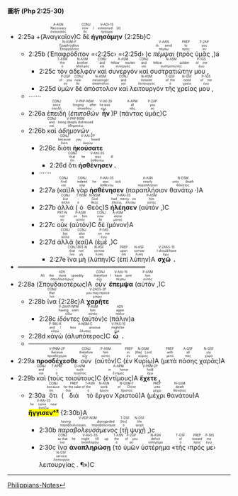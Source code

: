 
#### 圖析 (Php 2:25-30)

- 2:25a +(<RUBY><ruby><ruby>Ἀναγκαῖον<rt>ἀναγκαῖος</rt></ruby><rt>Necessary</rt></ruby><rt>A-ASN</rt></RUBY>)C <RUBY><ruby><ruby>δὲ<rt>δέ</rt></ruby><rt>now</rt></ruby><rt>CONJ</rt></RUBY> <RUBY><ruby><ruby><strong>ἡγησάμην</strong><rt>ἡγέομαι</rt></ruby><rt>I esteemed [it]</rt></ruby><rt>V-ADI-1S</rt></RUBY> {2:25b}C
	- 2:25b (<RUBY><ruby><ruby>Ἐπαφρόδιτον<rt>Ἐπαφρόδιτος</rt></ruby><rt>Epaphroditus</rt></ruby><rt>N-ASM-P</rt></RUBY> =‹2:25c› =‹2:25d› )c <RUBY><ruby><ruby><em>πέμψαι</em><rt>πέμπω</rt></ruby><rt>to send</rt></ruby><rt>V-AAN</rt></RUBY> (<RUBY><ruby><ruby>πρὸς<rt>πρός</rt></ruby><rt>to</rt></ruby><rt>PREP</rt></RUBY> <RUBY><ruby><ruby>ὑμᾶς ,<rt>σύ</rt></ruby><rt>you</rt></ruby><rt>P-2AP</rt></RUBY>)a
		- 2:25c <RUBY><ruby><ruby>τὸν<rt>ὁ</rt></ruby><rt>the</rt></ruby><rt>T-ASM</rt></RUBY> <RUBY><ruby><ruby>ἀδελφὸν<rt>ἀδελφός</rt></ruby><rt>brother</rt></ruby><rt>N-ASM</rt></RUBY> <RUBY><ruby><ruby>καὶ<rt>καί</rt></ruby><rt>and</rt></ruby><rt>CONJ</rt></RUBY> <RUBY><ruby><ruby>συνεργὸν<rt>συνεργός</rt></ruby><rt>fellow worker</rt></ruby><rt>A-ASM</rt></RUBY> <RUBY><ruby><ruby>καὶ<rt>καί</rt></ruby><rt>and</rt></ruby><rt>CONJ</rt></RUBY> <RUBY><ruby><ruby>συστρατιώτην<rt>συστρατιώτης</rt></ruby><rt>fellow soldier</rt></ruby><rt>N-ASM</rt></RUBY> <RUBY><ruby><ruby>μου ,<rt>ἐγώ</rt></ruby><rt>of me</rt></ruby><rt>P-1GS</rt></RUBY> 
		- 2:25d <RUBY><ruby><ruby>ὑμῶν<rt>σύ</rt></ruby><rt>of you</rt></ruby><rt>P-2GP</rt></RUBY> <RUBY><ruby><ruby>δὲ<rt>δέ</rt></ruby><rt>now</rt></ruby><rt>CONJ</rt></RUBY> <RUBY><ruby><ruby>ἀπόστολον<rt>ἀπόστολος</rt></ruby><rt>messenger</rt></ruby><rt>N-ASM</rt></RUBY> <RUBY><ruby><ruby>καὶ<rt>καί</rt></ruby><rt>and</rt></ruby><rt>CONJ</rt></RUBY> <RUBY><ruby><ruby>λειτουργὸν<rt>λειτουργός</rt></ruby><rt>minister</rt></ruby><rt>N-ASM</rt></RUBY> <RUBY><ruby><ruby>τῆς<rt>ὁ</rt></ruby><rt>of the</rt></ruby><rt>T-GSF</rt></RUBY> <RUBY><ruby><ruby>χρείας<rt>χρεία</rt></ruby><rt>need</rt></ruby><rt>N-GSF</rt></RUBY> <RUBY><ruby><ruby>μου ,<rt>ἐγώ</rt></ruby><rt>of me</rt></ruby><rt>P-1GS</rt></RUBY> 
	- ·······
	- 2:26a <RUBY><ruby><ruby>ἐπειδὴ<rt>ἐπειδή</rt></ruby><rt>since</rt></ruby><rt>CONJ</rt></RUBY> (<RUBY><ruby><ruby><em>ἐπιποθῶν</em><rt>ἐπιποθέω</rt></ruby><rt>longing after</rt></ruby><rt>V-PAP-NSM</rt></RUBY> <RUBY><ruby><ruby><strong>ἦν</strong><rt>εἰμί</rt></ruby><rt>he was</rt></ruby><rt>V-IAI-3S</rt></RUBY>)P (<RUBY><ruby><ruby>πάντας<rt>πᾶς</rt></ruby><rt>all</rt></ruby><rt>A-APM</rt></RUBY> <RUBY><ruby><ruby>ὑμᾶς<rt>σύ</rt></ruby><rt>you</rt></ruby><rt>P-2AP</rt></RUBY>)C
	- 2:26b <RUBY><ruby><ruby>καὶ<rt>καί</rt></ruby><rt>and</rt></ruby><rt>CONJ</rt></RUBY>  <RUBY><ruby><ruby><em>ἀδημονῶν ,</em><rt>ἀδημονέω</rt></ruby><rt>being deeply distressed</rt></ruby><rt>V-PAP-NSM</rt></RUBY> 
		- 2:26c <RUBY><ruby><ruby>διότι<rt>διότι</rt></ruby><rt>because</rt></ruby><rt>CONJ</rt></RUBY> <RUBY><ruby><ruby><strong>ἠκούσατε</strong><rt>ἀκούω</rt></ruby><rt>you heard</rt></ruby><rt>V-AAI-2P</rt></RUBY> 
			- 2:26d <RUBY><ruby><ruby>ὅτι<rt>ὅτι</rt></ruby><rt>that</rt></ruby><rt>CONJ</rt></RUBY> <RUBY><ruby><ruby><strong>ἠσθένησεν .</strong><rt>ἀσθενέω</rt></ruby><rt>he was ill</rt></ruby><rt>V-AAI-3S</rt></RUBY> 
		- ·······
		- 2:27a (<RUBY><ruby><ruby>καὶ<rt>καί</rt></ruby><rt>And</rt></ruby><rt>CONJ</rt></RUBY>)A <RUBY><ruby><ruby>γὰρ<rt>γάρ</rt></ruby><rt>indeed</rt></ruby><rt>CONJ</rt></RUBY> <RUBY><ruby><ruby><strong>ἠσθένησεν</strong><rt>ἀσθενέω</rt></ruby><rt>he was sick</rt></ruby><rt>V-AAI-3S</rt></RUBY> (<RUBY><ruby><ruby>παραπλήσιον<rt>παραπλήσιον</rt></ruby><rt>nearly</rt></ruby><rt>A-ASN</rt></RUBY> <RUBY><ruby><ruby>θανάτῳ ·<rt>θάνατος</rt></ruby><rt>unto death</rt></ruby><rt>N-DSM</rt></RUBY>)A
		- 2:27b <RUBY><ruby><ruby>ἀλλὰ<rt>ἀλλά</rt></ruby><rt>but</rt></ruby><rt>CONJ</rt></RUBY> (<RUBY><ruby><ruby>ὁ<rt>ὁ</rt></ruby><rt>-</rt></ruby><rt>T-NSM</rt></RUBY> <RUBY><ruby><ruby>Θεὸς<rt>θεός</rt></ruby><rt>God</rt></ruby><rt>N-NSM</rt></RUBY>)S <RUBY><ruby><ruby><strong>ἠλέησεν</strong><rt>ἐλεέω, ἐλεάω</rt></ruby><rt>had mercy on</rt></ruby><rt>V-AAI-3S</rt></RUBY> (<RUBY><ruby><ruby>αὐτόν ,<rt>αὐτός</rt></ruby><rt>him</rt></ruby><rt>P-ASM</rt></RUBY>)C
		- <rt>2:27c<rt> <RUBY><ruby><ruby>οὐκ<rt>οὐ</rt></ruby><rt>not</rt></ruby><rt>PRT-N</rt></RUBY> (<RUBY><ruby><ruby>αὐτὸν<rt>αὐτός</rt></ruby><rt>on him</rt></ruby><rt>P-ASM</rt></RUBY>)C <RUBY><ruby><ruby>δὲ<rt>δέ</rt></ruby><rt>now</rt></ruby><rt>CONJ</rt></RUBY> (<RUBY><ruby><ruby>μόνον<rt>μόνος</rt></ruby><rt>alone</rt></ruby><rt>A-ASM</rt></RUBY>)A
		- 2:27d <RUBY><ruby><ruby>ἀλλὰ<rt>ἀλλά</rt></ruby><rt>but</rt></ruby><rt>CONJ</rt></RUBY> (<RUBY><ruby><ruby>καὶ<rt>καί</rt></ruby><rt>also</rt></ruby><rt>CONJ</rt></RUBY>)A (<RUBY><ruby><ruby>ἐμέ ,<rt>ἐγώ</rt></ruby><rt>on me</rt></ruby><rt>P-1AS</rt></RUBY>)C
			- 2:27e <RUBY><ruby><ruby>ἵνα<rt>ἵνα</rt></ruby><rt>that</rt></ruby><rt>CONJ</rt></RUBY> <RUBY><ruby><ruby>μὴ<rt>μή</rt></ruby><rt>not</rt></ruby><rt>PRT-N</rt></RUBY> (<RUBY><ruby><ruby>λύπην<rt>λύπη</rt></ruby><rt>sorrow</rt></ruby><rt>N-ASF</rt></RUBY>)C (<RUBY><ruby><ruby>ἐπὶ<rt>ἐπί</rt></ruby><rt>upon</rt></ruby><rt>PREP</rt></RUBY> <RUBY><ruby><ruby>λύπην<rt>λύπη</rt></ruby><rt>sorrow</rt></ruby><rt>N-ASF</rt></RUBY>)A <RUBY><ruby><ruby><strong>σχῶ .</strong><rt>ἔχω</rt></ruby><rt>I should have</rt></ruby><rt>V-2AAS-1S</rt></RUBY> 
- ═════════════════════════════
- 2:28a (<RUBY><ruby><ruby>Σπουδαιοτέρως<rt>σπουδαιοτέρως</rt></ruby><rt>All the more speedily</rt></ruby><rt>ADV</rt></RUBY>)A <RUBY><ruby><ruby>οὖν<rt>οὖν</rt></ruby><rt>therefore</rt></ruby><rt>CONJ</rt></RUBY> <RUBY><ruby><ruby><strong>ἔπεμψα</strong><rt>πέμπω</rt></ruby><rt>I have sent</rt></ruby><rt>V-AAI-1S</rt></RUBY> (<RUBY><ruby><ruby>αὐτὸν ,<rt>αὐτός</rt></ruby><rt>him</rt></ruby><rt>P-ASM</rt></RUBY>)C 
	- 2:28b <RUBY><ruby><ruby>ἵνα<rt>ἵνα</rt></ruby><rt>that</rt></ruby><rt>CONJ</rt></RUBY> {2:28c}A <RUBY><ruby><ruby><strong>χαρῆτε</strong><rt>χαίρω</rt></ruby><rt>you may rejoice</rt></ruby><rt>V-2AOS-2P</rt></RUBY> 
		- 2:28c <RUBY><ruby><ruby><em>ἰδόντες</em><rt>εἴδω</rt></ruby><rt>having seen</rt></ruby><rt>V-2AAP-NPM</rt></RUBY> (<RUBY><ruby><ruby>αὐτὸν<rt>αὐτός</rt></ruby><rt>him</rt></ruby><rt>P-ASM</rt></RUBY>)c (<RUBY><ruby><ruby>πάλιν<rt>πάλιν</rt></ruby><rt>again</rt></ruby><rt>ADV</rt></RUBY>)a 
	- 2:28d <RUBY><ruby><ruby>κἀγὼ<rt>κἀγώ</rt></ruby><rt>and I</rt></ruby><rt>P-1NS-K</rt></RUBY> (<RUBY><ruby><ruby>ἀλυπότερος<rt>ἄλυπος</rt></ruby><rt>less anxious</rt></ruby><rt>A-NSM-C</rt></RUBY>)C <RUBY><ruby><ruby><strong>ὦ .</strong><rt>εἰμί</rt></ruby><rt>might be</rt></ruby><rt>V-PAS-1S</rt></RUBY> 
	- ———————————————
- 2:29a <RUBY><ruby><ruby><strong>προσδέχεσθε</strong><rt>προσδέχομαι</rt></ruby><rt>Receive</rt></ruby><rt>V-PNM-2P</rt></RUBY> <RUBY><ruby><ruby>οὖν<rt>οὖν</rt></ruby><rt>therefore</rt></ruby><rt>CONJ</rt></RUBY> (<RUBY><ruby><ruby>αὐτὸν<rt>αὐτός</rt></ruby><rt>him</rt></ruby><rt>P-ASM</rt></RUBY>)C (<RUBY><ruby><ruby>ἐν<rt>ἐν</rt></ruby><rt>in</rt></ruby><rt>PREP</rt></RUBY> <RUBY><ruby><ruby>Κυρίῳ<rt>κύριος</rt></ruby><rt>[the] Lord</rt></ruby><rt>N-DSM</rt></RUBY>)A (<RUBY><ruby><ruby>μετὰ<rt>μετά</rt></ruby><rt>with</rt></ruby><rt>PREP</rt></RUBY> <RUBY><ruby><ruby>πάσης<rt>πᾶς</rt></ruby><rt>all</rt></ruby><rt>A-GSF</rt></RUBY> <RUBY><ruby><ruby>χαρᾶς<rt>χαρά</rt></ruby><rt>joy</rt></ruby><rt>N-GSF</rt></RUBY>)A
- 2:29b <RUBY><ruby><ruby>καὶ<rt>καί</rt></ruby><rt>and</rt></ruby><rt>CONJ</rt></RUBY> (<RUBY><ruby><ruby>τοὺς<rt>ὁ</rt></ruby><rt>-</rt></ruby><rt>T-APM</rt></RUBY> <RUBY><ruby><ruby>τοιούτους<rt>τοιοῦτος</rt></ruby><rt>such</rt></ruby><rt>D-APM</rt></RUBY>)C (<RUBY><ruby><ruby>ἐντίμους<rt>ἔντιμος</rt></ruby><rt>in honor</rt></ruby><rt>A-APM</rt></RUBY>)A <RUBY><ruby><ruby><strong>ἔχετε ,</strong><rt>ἔχω</rt></ruby><rt>hold</rt></ruby><rt>V-PAM-2P</rt></RUBY> 
	- 2:30a <RUBY><ruby><ruby>ὅτι<rt>ὅτι</rt></ruby><rt>because</rt></ruby><rt>CONJ</rt></RUBY> (<RUBY><ruby><ruby>διὰ<rt>διά</rt></ruby><rt>for the sake of</rt></ruby><rt>PREP</rt></RUBY> <RUBY><ruby><ruby>τὸ<rt>ὁ</rt></ruby><rt>the</rt></ruby><rt>T-ASN</rt></RUBY> <RUBY><ruby><ruby>ἔργον<rt>ἔργον</rt></ruby><rt>work</rt></ruby><rt>N-ASN</rt></RUBY> <RUBY><ruby><ruby>Χριστοῦ<rt>Χριστός</rt></ruby><rt>of Christ</rt></ruby><rt>N-GSM-T</rt></RUBY>)A (<RUBY><ruby><ruby>μέχρι<rt>μέχρι</rt></ruby><rt>unto</rt></ruby><rt>PREP</rt></RUBY> <RUBY><ruby><ruby>θανάτου<rt>θάνατος</rt></ruby><rt>death</rt></ruby><rt>N-GSM</rt></RUBY>)A <RUBY><ruby><ruby><mark><strong>ἤγγισεν°²</strong></mark><rt>ἐγγίζω</rt></ruby><rt>he came near</rt></ruby><rt>V-AAI-3S</rt></RUBY> {2:30b}A
		- 2:30b <RUBY><ruby><ruby><em>παραβολευσάμενος</em><rt>παραβουλεύομαι, παραβολεύομαι</rt></ruby><rt>having disregarded</rt></ruby><rt>V-ADP-NSM</rt></RUBY> (<RUBY><ruby><ruby>τῇ<rt>ὁ</rt></ruby><rt>[his]</rt></ruby><rt>T-DSF</rt></RUBY> <RUBY><ruby><ruby>ψυχῇ ,<rt>ψυχή</rt></ruby><rt>life</rt></ruby><rt>N-DSF</rt></RUBY>)c
		- 2:30c <RUBY><ruby><ruby>ἵνα<rt>ἵνα</rt></ruby><rt>so that</rt></ruby><rt>CONJ</rt></RUBY> <RUBY><ruby><ruby><strong>ἀναπληρώσῃ</strong><rt>ἀναπληρόω</rt></ruby><rt>he might fill up</rt></ruby><rt>V-AAS-3S</rt></RUBY> (<RUBY><ruby><ruby>τὸ<rt>ὁ</rt></ruby><rt>the</rt></ruby><rt>T-ASN</rt></RUBY> <RUBY><ruby><ruby>ὑμῶν<rt>σύ</rt></ruby><rt>of you</rt></ruby><rt>P-2GP</rt></RUBY> <RUBY><ruby><ruby>ὑστέρημα<rt>ὑστέρημα</rt></ruby><rt>deficit</rt></ruby><rt>N-ASN</rt></RUBY> «<RUBY><ruby><ruby>τῆς<rt>ὁ</rt></ruby><rt>of</rt></ruby><rt>T-GSF</rt></RUBY> ‹<RUBY><ruby><ruby>πρός<rt>πρός</rt></ruby><rt>toward</rt></ruby><rt>PREP</rt></RUBY> <RUBY><ruby><ruby>με<rt>ἐγώ</rt></ruby><rt>me</rt></ruby><rt>P-1AS</rt></RUBY>› <RUBY><ruby><ruby>λειτουργίας . ¶<rt>λειτουργία</rt></ruby><rt>service</rt></ruby><rt>N-GSF</rt></RUBY>»)C



---
[Philippians-Notes↵](Philippians-Notes.md)